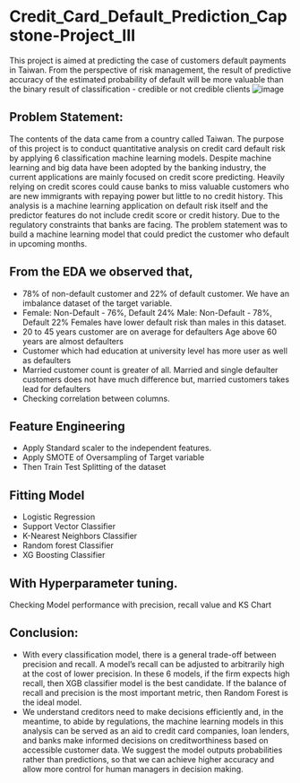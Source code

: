 # Credit_Card_Default_Prediction_Capstone-Project_III
This project is aimed at predicting the case of customers default payments in Taiwan. From the perspective of risk management, the result of predictive accuracy of the estimated probability of default will be more valuable than the binary result of classification - credible or not credible clients
![image](https://user-images.githubusercontent.com/111486947/211294609-dd314e04-dd21-49ed-8f34-7a4c9a2d56e4.png)

## Problem Statement:
The contents of the data came from a country called Taiwan. The purpose of this project is to conduct quantitative analysis on credit card default risk by applying 6 classification machine learning models. Despite machine learning and big data have been adopted by the banking industry, the current applications are mainly focused on credit score predicting. Heavily relying on credit scores could cause banks to miss valuable customers who are new immigrants with repaying power but little to no credit history. This analysis is a machine learning application on default risk itself and the predictor features do not include credit score or credit history. Due to the regulatory constraints that banks are facing. 
The problem statement was to build a machine learning model that could predict the customer who default in upcoming months. 
## From the EDA we observed that,
*	78% of non-default customer and 22% of default customer. We have an imbalance dataset of the target variable.
*	Female: Non-Default - 76%, Default 24%
Male: Non-Default - 78%, Default 22%
Females have lower default risk than males in this dataset.
*	20 to 45 years customer are on average for defaulters
Age above 60 years are almost defaulters
*	Customer which had education at university level has more user as well as defaulters
*	Married customer count is greater of all. Married and single defaulter customers does not have much difference but, married customers takes lead for defaulters
*	Checking correlation between columns.
## Feature Engineering
*	Apply Standard scaler to the independent features.
*	Apply SMOTE of Oversampling of Target variable
*	Then Train Test Splitting of the dataset
## Fitting Model
*	Logistic Regression
*	Support Vector Classifier
*	K-Nearest Neighbors Classifier
*	Random forest Classifier
*	XG Boosting Classifier
## With Hyperparameter tuning.
Checking Model performance with precision, recall value and KS Chart
## Conclusion:
* With every classification model, there is a general trade-off between precision and recall. A model’s recall can be adjusted to arbitrarily high at the cost of lower precision. In these 6 models, if the firm expects high recall, then XGB classifier model is the best candidate. If the balance of recall and precision is the most important metric, then Random Forest is the ideal model.
 * We understand creditors need to make decisions efficiently and, in the meantime, to abide by regulations, the machine learning models in this analysis can be served as an aid to credit card companies, loan lenders, and banks make informed decisions on creditworthiness based on accessible customer data. We suggest the model outputs probabilities rather than predictions, so that we can achieve higher accuracy and allow more control for human managers in decision making.
